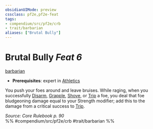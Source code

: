 ```yaml
---
obsidianUIMode: preview
cssclass: pf2e,pf2e-feat
tags:
- compendium/src/pf2e/crb
- trait/barbarian
aliases: ["Brutal Bully"]
---
```

# Brutal Bully  *Feat 6*  
[barbarian](/rules/traits/barbarian.md)  

- **Prerequisites**: expert in [Athletics](/compendium/skills.md#Athletics)

You push your foes around and leave bruises. While raging, when you successfully [Disarm](/rules/actions/disarm.md), [Grapple](/rules/actions/grapple.md), [Shove](/rules/actions/shove.md), or [Trip](/rules/actions/trip.md) a foe, you deal that foe bludgeoning damage equal to your Strength modifier; add this to the damage from a critical success to [Trip](/rules/actions/trip.md).

*Source: Core Rulebook p. 90*  
%% #compendium/src/pf2e/crb #trait/barbarian %%